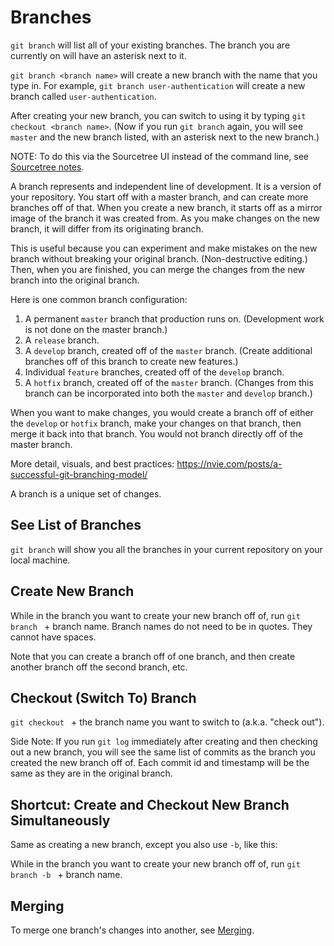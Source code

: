 # Branches

`git branch` will list all of your existing branches.  The branch you are currently on will have an asterisk next to it.

`git branch <branch name>` will create a new branch with the name that you type in.  For example, `git branch user-authentication` will create a new branch called `user-authentication`.

After creating your new branch, you can switch to using it by typing `git checkout <branch name>`.  (Now if you run `git branch` again, you will see `master` and the new branch listed, with an asterisk next to the new branch.)

NOTE: To do this via the Sourcetree UI instead of the command line, see [Sourcetree notes](https://github.com/toddcf/code-snippets/blob/master/sourcetree/sourcetree.md).




A branch represents and independent line of development.  It is a version of your repository.  You start off with a master branch, and can create more branches off of that.  When you create a new branch, it starts off as a mirror image of the branch it was created from.  As you make changes on the new branch, it will differ from its originating branch.

This is useful because you can experiment and make mistakes on the new branch without breaking your original branch.  (Non-destructive editing.)  Then, when you are finished, you can merge the changes from the new branch into the original branch.

Here is one common branch configuration:

1. A permanent `master` branch that production runs on.  (Development work is not done on the master branch.)
2. A `release` branch.
3. A `develop` branch, created off of the `master` branch.  (Create additional branches off of this branch to create new features.)
4. Individual `feature` branches, created off of the `develop` branch.
5. A `hotfix` branch, created off of the `master` branch.  (Changes from this branch can be incorporated into both the `master` and `develop` branch.)

When you want to make changes, you would create a branch off of either the `develop` or `hotfix` branch, make your changes on that branch, then merge it back into that branch.  You would not branch directly off of the master branch.

More detail, visuals, and best practices: https://nvie.com/posts/a-successful-git-branching-model/







A branch is a unique set of changes.


## See List of Branches

`git branch` will show you all the branches in your current repository on your local machine.


## Create New Branch

While in the branch you want to create your new branch off of, run `git branch ` + branch name.  Branch names do not need to be in quotes.  They cannot have spaces.

Note that you can create a branch off of one branch, and then create another branch off the second branch, etc.


## Checkout (Switch To) Branch

`git checkout ` + the branch name you want to switch to (a.k.a. "check out").

Side Note: If you run `git log` immediately after creating and then checking out a new branch, you will see the same list of commits as the branch you created the new branch off of.  Each commit id and timestamp will be the same as they are in the original branch.


## Shortcut: Create and Checkout New Branch Simultaneously

Same as creating a new branch, except you also use `-b`, like this:

While in the branch you want to create your new branch off of, run `git branch -b ` + branch name.


## Merging

To merge one branch's changes into another, see [Merging](merging.md).